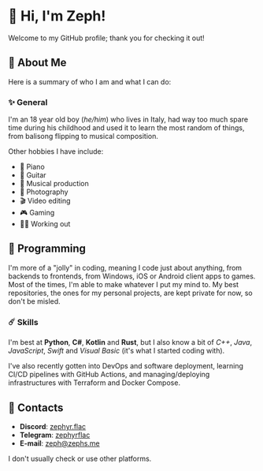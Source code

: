 # 🌙 Hi, I'm Zeph!
Welcome to my GitHub profile; thank you for checking it out!
## 💫 About Me
Here is a summary of who I am and what I can do:

### ✨ General
I'm an 18 year old boy (*he/him*) who lives in Italy, had way too much spare time
during his childhood and used it to learn the most random of things,
from balisong flipping to musical composition.

Other hobbies I have include:
- 🎹 Piano
- 🎸 Guitar
- 🎼 Musical production
- 📸 Photography
- 🎬 Video editing
- 🎮 Gaming
- 🏋️‍♂️ Working out

## 🌟 Programming
I'm more of a "jolly" in coding, meaning I code just about anything, 
from backends to frontends, from Windows, iOS or Android client apps to
games. Most of the times, I'm able to make whatever I put my mind to.
My best repositories, the ones for my personal projects, are kept
private for now, so don't be misled.

### ☄️ Skills
I'm best at **Python**, **C#**, **Kotlin** and **Rust**, but I also know a bit of 
*C++*, *Java*, *JavaScript*, *Swift* and *Visual Basic* (it's what I started coding with).

I've also recently gotten into DevOps and software deployment, learning CI/CD pipelines
with GitHub Actions, and managing/deploying infrastructures with Terraform and Docker Compose.

## 🔭 Contacts
- **Discord**: [zephyr.flac](https://discord.com/users/110107013207306240/)
- **Telegram**: [zephyrflac](https://t.me/zephyrflac)
- **E-mail**: <zeph@zephs.me>
  
I don't usually check or use other platforms.
